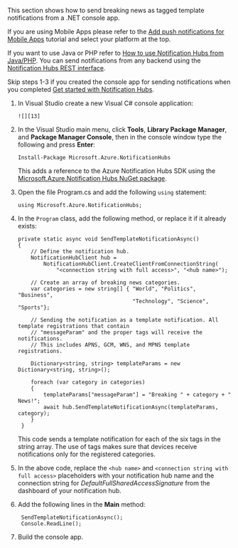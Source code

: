 This section shows how to send breaking news as tagged template notifications from a .NET console app.

If you are using Mobile Apps please refer to the [Add push notifications for Mobile Apps] tutorial and select your platform at the top.

If you want to use Java or PHP refer to [How to use Notification Hubs from Java/PHP]. You can send notifications from any backend using the
[Notification Hubs REST interface]. 

Skip steps 1-3 if you created the console app for sending notifications when you completed [Get started with Notification Hubs].

1. In Visual Studio create a new Visual C# console application:

       ![][13]
2. In the Visual Studio main menu, click **Tools**, **Library Package Manager**, and **Package Manager Console**, then in the console window type the
    following and press **Enter**:

    ```
    Install-Package Microsoft.Azure.NotificationHubs
    ```

    This adds a reference to the Azure Notification Hubs SDK using the [Microsoft.Azure.Notification Hubs NuGet package].
3. Open the file Program.cs and add the following `using` statement:

    ```
    using Microsoft.Azure.NotificationHubs;
    ```
4. In the `Program` class, add the following method, or replace it if it already exists:

    ```
    private static async void SendTemplateNotificationAsync()
    {
        // Define the notification hub.
        NotificationHubClient hub =
            NotificationHubClient.CreateClientFromConnectionString(
                "<connection string with full access>", "<hub name>");

        // Create an array of breaking news categories.
        var categories = new string[] { "World", "Politics", "Business",
                                        "Technology", "Science", "Sports"};

        // Sending the notification as a template notification. All template registrations that contain
        // "messageParam" and the proper tags will receive the notifications.
        // This includes APNS, GCM, WNS, and MPNS template registrations.

        Dictionary<string, string> templateParams = new Dictionary<string, string>();

        foreach (var category in categories)
        {
            templateParams["messageParam"] = "Breaking " + category + " News!";
            await hub.SendTemplateNotificationAsync(templateParams, category);
        }
     }
    ```

    This code sends a template notification for each of the six tags in the string array. The use of tags makes sure that devices receive notifications
    only for the registered categories.
5. In the above code, replace the `<hub name>` and `<connection string with full access>` placeholders with your notification hub name and the connection
    string for *DefaultFullSharedAccessSignature* from the dashboard of your notification hub.
6. Add the following lines in the **Main** method:

    ```
     SendTemplateNotificationAsync();
     Console.ReadLine();
    ```
7. Build the console app.

<!-- Images. -->
[13]: ./media/notification-hubs-back-end/notification-hub-create-console-app.png

<!-- URLs. -->
[Get started with Notification Hubs]: ../articles/notification-hubs/notification-hubs-windows-store-dotnet-get-started-wns-push-notification.md
[Notification Hubs REST interface]: http://msdn.microsoft.com/library/windowsazure/dn223264.aspx
[Add push notifications for Mobile Apps]: ../articles/app-service-mobile/app-service-mobile-windows-store-dotnet-get-started-push.md
[How to use Notification Hubs from Java/PHP]: ../articles/notification-hubs/notification-hubs-java-push-notification-tutorial.md
[Microsoft.Azure.Notification Hubs NuGet package]: http://www.nuget.org/packages/Microsoft.Azure.NotificationHubs/